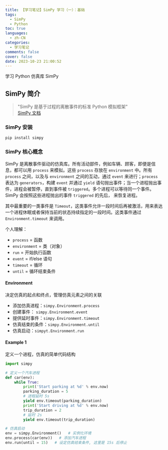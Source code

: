 ```yaml
---
title: 【学习笔记】SimPy 学习（一）：基础
tags:
  - SimPy
  - Python
toc: true
languages:
  - zh-CN
categories: 
  - 学习笔记
comments: false
cover: false
date: 2023-10-23 21:00:52
---
```


学习 Python 仿真库 SimPy

<!-- more -->

## SimPy 简介
> "SimPy 是基于过程的离散事件的标准 Python 模拟框架"  
> [SimPy 文档](https://simpy.readthedocs.io/en/latest/)  

### SimPy 安装
```bash
pip install simpy
```

### SimPy 核心概念

SimPy 是离散事件驱动的仿真库。所有活动部件，例如车辆、顾客，即便是信息，都可以用 `process` 来模拟。这些 `process` 存放在 `environment` 中。所有 `process` 之间，以及与 `environment` 之间的互动，通过 `event` 来进行；`process` 表达为 `generators`，构建 `event` 并通过 `yield` 语句抛出事件；当一个进程抛出事件，进程会被暂停，直到事件被 `triggered`。多个进程可以等待同一个事件。 SimPy 会按照这些进程抛出的事件 `triggered` 的先后， 来恢复进程。

其中最重要的一类事件是 `Timeout`，这类事件允许一段时间后再被激活，用来表达一个进程休眠或者保持当前的状态持续指定的一段时间。这类事件通过 `Environment.timeout` 来调用。

个人理解：
* `process` = 函数
* `environment` = 类（对象）
* `run` = 开始执行函数
* `event` = if/else 语句
* `timeout` = 循环
* `until` = 循环结束条件

#### Environment
决定仿真的起点和终点，管理仿真元素之间的关联

* 添加仿真进程：`simpy.Environment.process`
* 创建事件： `simpy.Environment.event`
* 提供延时事件：`simpy.Environment.timeout`
* 仿真结束的条件：`simpy.Environment.until`
* 仿真启动：`simpyt.Environment.run`

#### Example 1
定义一个进程，仿真的简单代码结构

```python
import simpy

# 定义一个汽车进程
def car(env):
    while True:
        print('Start parking at %d' % env.now)
        parking_duration = 5
        # 进程延时 5s
        yield env.timeout(parking_duration) 
        print('Start driving at %d' % env.now)
        trip_duration = 2
        # 延时 2s
        yield env.timeout(trip_duration) 

# 仿真启动
env = simpy.Environment()   # 实例化环境
env.process(car(env))   # 添加汽车进程
env.run(until = 15)   # 设定仿真结束条件, 这里是 15s 后停止
```